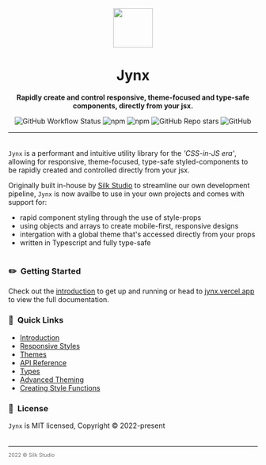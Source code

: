 <div align='center'>
  <img src="https://jynx.vercel.app/images/logo.png" width="80px" />
</div>

<h1 align="center">Jynx</h1>

<p align="center">
<strong>
Rapidly create and control responsive, theme-focused and type-safe components, directly from your jsx.
</strong>
</p>

<div align="center">

![GitHub Workflow Status](https://img.shields.io/github/workflow/status/silkstudio/jynx/CI?label=CI&logo=git&logoColor=white)
![npm](https://img.shields.io/npm/v/jynx)
![npm](https://img.shields.io/npm/dw/jynx)
![GitHub Repo stars](https://img.shields.io/github/stars/silkstudio/jynx)
![GitHub](https://img.shields.io/github/license/silkstudio/jynx)

</div>

<hr style="height: 1px; margin-bottom: 2.375em;"/>

`Jynx` is a performant and intuitive utility library for the _'CSS-in-JS era'_, allowing for
responsive, theme-focused, type-safe styled-components to be rapidly created and
controlled directly from your jsx.

Originally built in-house by [Silk Studio](/) to streamline our own development pipeline, `Jynx` is now availbe to use in your own projects and comes with support for: 

- rapid component styling through the use of style-props
- using objects and arrays to create mobile-first, responsive designs
- intergation with a global theme that's accessed directly from your props
- written in Typescript and fully type-safe

<hr style="opacity: 0;"/>

### ✏️ &nbsp;Getting Started

Check out the [introduction](/) to get up and running or head to [jynx.vercel.app](https://jynx.vercel.app) to view the full documentation.

### 🔗 &nbsp;Quick Links

- [Introduction](https://jynx.vercel.app/getting-started/introduction)
- [Responsive Styles](https://jynx.vercel.app/getting-started/responsive-styles)
- [Themes](https://jynx.vercel.app/getting-started/themes)
- [API Reference](https://jynx.vercel.app/reference/api)
- [Types](https://jynx.vercel.app/reference/types)
- [Advanced Theming](https://jynx.vercel.app/theming/setup)
- [Creating Style Functions](https://jynx.vercel.app/utilities/create-style-function)

### 📄 &nbsp;License

`Jynx` is MIT licensed, Copyright © 2022-present 

<footer>
<hr style="height: 1px; margin: 2.375em auto 0.75em"/>
<div style="font-size: 0.75em; opacity: 0.625">2022 © Silk Studio</div>
</footer>
